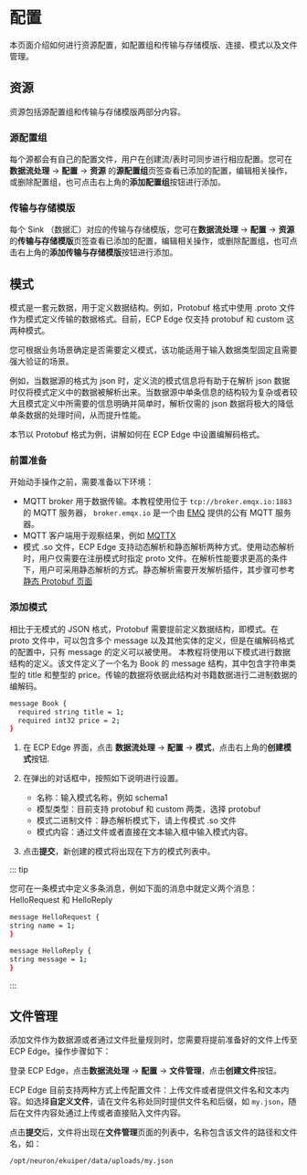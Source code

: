 # 配置

本页面介绍如何进行资源配置，如配置组和传输与存储模版、连接、模式以及文件管理。

## 资源

资源包括源配置组和传输与存储模版两部分内容。

### 源配置组

每个源都会有自己的配置文件，用户在创建流/表时可同步进行相应配置。您可在**数据流处理** -> **配置** -> **资源** 的**源配置组**页签查看已添加的配置，编辑相关操作，或删除配置组，也可点击右上角的**添加配置组**按钮进行添加。


### 传输与存储模版

每个 Sink （数据汇）对应的传输与存储模版，您可在**数据流处理** -> **配置** -> **资源** 的**传输与存储模版**页签查看已添加的配置，编辑相关操作，或删除配置组，也可点击右上角的**添加传输与存储模版**按钮进行添加。

## 模式

模式是一套元数据，用于定义数据结构。例如，Protobuf 格式中使用 .proto 文件作为模式定义传输的数据格式。目前，ECP Edge 仅支持 protobuf 和 custom 这两种模式。

您可根据业务场景确定是否需要定义模式，该功能适用于输入数据类型固定且需要强大验证的场景。

例如，当数据源的格式为 json 时，定义流的模式信息将有助于在解析 json 数据时仅将模式定义中的数据被解析出来。当数据源中单条信息的结构较为复杂或者较大且模式定义中所需要的信息明确并简单时，解析仅需的 json 数据将极大的降低单条数据的处理时间，从而提升性能。

本节以 Protobuf 格式为例，讲解如何在 ECP Edge 中设置编解码格式。

### 前置准备

开始动手操作之前，需要准备以下环境：

- MQTT broker 用于数据传输。本教程使用位于 `tcp://broker.emqx.io:1883` 的 MQTT 服务器， `broker.emqx.io` 是一个由 [EMQ](https://www.emqx.cn/) 提供的公有 MQTT 服务器。
- MQTT 客户端用于观察结果，例如 [MQTTX](https://mqttx.app/)
- 模式 .so 文件，ECP Edge 支持动态解析和静态解析两种方式。使用动态解析时，用户仅需要在注册模式时指定 proto 文件。在解析性能要求更高的条件下，用户可采用静态解析的方式。静态解析需要开发解析插件，其步骤可参考 [静态 Protobuf 页面](https://ekuiper.org/docs/zh/latest/guide/serialization/serialization.html#%E9%9D%99%E6%80%81-protobuf)

### 添加模式

相比于无模式的 JSON 格式，Protobuf 需要提前定义数据结构，即模式。在 proto 文件中，可以包含多个 message 以及其他实体的定义，但是在编解码格式的配置中，只有 message 的定义可以被使用。 本教程将使用以下模式进行数据结构的定义。该文件定义了一个名为 Book 的 message 结构，其中包含字符串类型的 title 和整型的 price。传输的数据将依据此结构对书籍数据进行二进制数据的编解码。

```bash
message Book {
  required string title = 1; 
  required int32 price = 2;
}
```

1. 在 ECP Edge 界面，点击 **数据流处理** -> **配置** -> **模式**，点击右上角的**创建模式**按钮.
2. 在弹出的对话框中，按照如下说明进行设置。
   - 名称：输入模式名称，例如 schema1
   - 模型类型：目前支持 protobuf 和 custom 两类，选择 protobuf
   - 模式二进制文件：静态解析模式下，请上传模式 .so 文件
   - 模式内容：通过文件或者直接在文本输入框中输入模式内容。

3. 点击**提交**，新创建的模式将出现在下方的模式列表中。

::: tip

您可在一条模式中定义多条消息，例如下面的消息中就定义两个消息：HelloRequest 和 HelloReply

```bash
message HelloRequest {
string name = 1;
}

message HelloReply {
string message = 1;
}
```

:::

## 文件管理

添加文件作为数据源或者通过文件批量规则时，您需要将提前准备好的文件上传至 ECP Edge。操作步骤如下：

登录 ECP Edge，点击**数据流处理** -> **配置** -> **文件管理**，点击**创建文件**按钮。

ECP Edge 目前支持两种方式上传配置文件：上传文件或者提供文件名和文本内容。如选择**自定义文件**，请在文件名称处同时提供文件名和后缀，如 `my.json`，随后在文件内容处通过上传或者直接贴入文件内容。

点击**提交**后，文件将出现在**文件管理**页面的列表中，名称包含该文件的路径和文件名，如：

```
/opt/neuron/ekuiper/data/uploads/my.json
```
